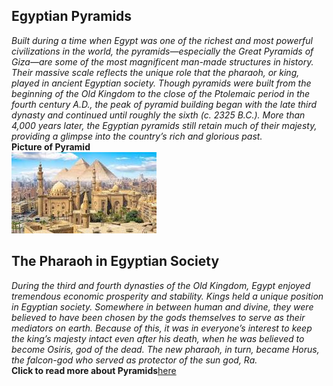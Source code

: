 ## Egyptian Pyramids
*Built during a time when Egypt was one of the richest and most powerful civilizations in the world, the pyramids—especially the Great Pyramids of Giza—are some of the most magnificent man-made structures in history. Their massive scale reflects the unique role that the pharaoh, or king, played in ancient Egyptian society. Though pyramids were built from the beginning of the Old Kingdom to the close of the Ptolemaic period in the fourth century A.D., the peak of pyramid building began with the late third dynasty and continued until roughly the sixth (c. 2325 B.C.). More than 4,000 years later, the Egyptian pyramids still retain much of their majesty, providing a glimpse into the country’s rich and glorious past.* \
**Picture of Pyramid** \
![Picture of Pyramid](/pyramid.jpeg)
## The Pharaoh in Egyptian Society
*During the third and fourth dynasties of the Old Kingdom, Egypt enjoyed tremendous economic prosperity and stability. Kings held a unique position in Egyptian society. Somewhere in between human and divine, they were believed to have been chosen by the gods themselves to serve as their mediators on earth. Because of this, it was in everyone’s interest to keep the king’s majesty intact even after his death, when he was believed to become Osiris, god of the dead. The new pharaoh, in turn, became Horus, the falcon-god who served as protector of the sun god, Ra.*\
**Click to read more about Pyramids**[here](https://www.history.com/topics/ancient-history/the-egyptian-pyramids)
